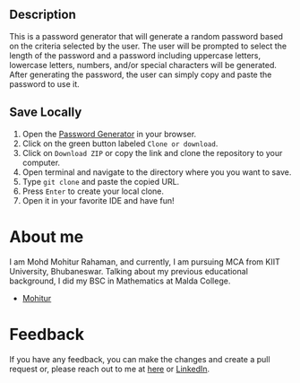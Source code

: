 ## Description
This is a password generator that will generate a random password based on the criteria selected by the user. The user will be prompted to select the length of the password and a password including uppercase letters, lowercase letters, numbers, and/or special characters will be generated. After generating the password, the user can simply copy and paste the password to use it.

## Save Locally
1. Open the [Password Generator](#https://github.com/Mohitur669/Random-Password-Generator) in your browser.
2. Click on the green button labeled `Clone or download`.
3. Click on `Download ZIP` or copy the link and clone the repository to your computer.
4. Open terminal and navigate to the directory where you you want to save.
5. Type `git clone` and paste the copied URL.
6. Press `Enter` to create your local clone.
7. Open it in your favorite IDE and have fun!

# About me
I am Mohd Mohitur Rahaman, and currently, I am pursuing MCA from KIIT University, Bhubaneswar. Talking about my previous educational background, I did my BSC in Mathematics at Malda College.

- [Mohitur](https://linktr.ee/mohitur)

# Feedback
If you have any feedback, you can make the changes and create a pull request or, please reach out to me at [here](mohitur669@gmail.com) or [LinkedIn](https://www.linkedin.com/in/mohitur02).